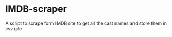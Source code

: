 # IMDB-scraper
A script to scrape form IMDB site to get all the cast names and store them in csv gile
